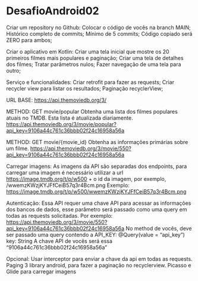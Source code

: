 # DesafioAndroid02

Criar um repository no Github:
    Colocar o código de vocês na branch MAIN;
    Histórico completo de commits;
    Mínimo de 5 commits;
    Código copiado será ZERO para ambos;

Criar o aplicativo em Kotlin:
    Criar uma tela inicial que mostre os 20 primeiros filmes mais populares e paginação;
    Criar uma tela de detalhes dos filmes;
    Tratar parâmetros nulos;
    Fazer navegação de uma tela para outro;
    
Serviço e funcionalidades:
    Criar retrofit para fazer as requests;
    Criar recycler view para listar os resultados;
    Paginação recyclerView;

URL BASE: https://api.themoviedb.org/3/

METHOD: GET movie/popular
    Obtenha uma lista dos filmes populares atuais no TMDB. Esta lista é atualizada diariamente.
    https://api.themoviedb.org/3/movie/popular?api_key=9106a44c761c36bbb02f24c16958a56a

METHOD: GET movie/{movie_id}
    Obtenha as informações primárias sobre um filme.
    https://api.themoviedb.org/3/movie/550?api_key=9106a44c761c36bbb02f24c16958a56a

Carregar imagens:
    As imagens da API são separadas dos endpoints, para carregar uma imagem é necessário utilizar a url https://image.tmdb.org/t/p/w500 + o id da imagem, por exemplo, /wwemzKWzjKYJFfCeiB57q3r4Bcm.png
    Exemplo: https://image.tmdb.org/t/p/w500/wwemzKWzjKYJFfCeiB57q3r4Bcm.png

Autenticação:
    Essa API requer uma chave API para acessar as informações dos bancos de dados, esse parâmetro será passado como uma query em todas as requests solicitadas.
    Por exemplo: https://api.themoviedb.org/3/movie/550?api_key=9106a44c761c36bbb02f24c16958a56a
    No method de vocês, deve ser passado uma query contendo a API_KEY:
    @Query(value = “api_key”) key: String
    A chave API de vocês será essa “9106a44c761c36bbb02f24c16958a56a”

Opcional:
    Usar interceptor para enviar a chave da api em todas as requests.
    Paging 3 library android, para fazer a paginação no recyclerview.
    Picasso e Glide para carregar imagens
